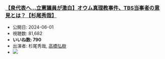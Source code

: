### [【泉代表へ…立憲議員が激白】オウム真理教事件、TBS当事者の意見とは？【杉尾秀哉】](https://www.youtube.com/watch?v=eXsztVBq3hI)
-   公開日: 2024-06-01
-   視聴数: 81,682
-   **いいね数: 790**
-   出演者: 杉尾秀哉, [高橋弘樹](/rehacq_fan/people/高橋弘樹 "wikilink")
- [![](https://img.youtube.com/vi/eXsztVBq3hI/hqdefault.jpg)](https://www.youtube.com/watch?v=eXsztVBq3hI)
